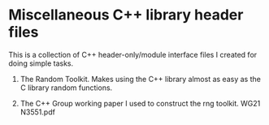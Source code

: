 # Miscellaneous C++ library header files

This is a collection of C++ header-only/module interface files I created for doing simple tasks.

1. The Random Toolkit.  Makes using the C++ <random> library almost as easy as the C library random functions.

2. The C++ Group working paper I used to construct the rng toolkit.  WG21 N3551.pdf
